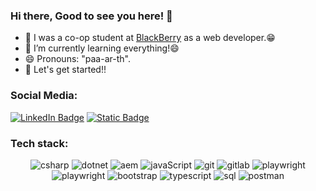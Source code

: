 ### Hi there, Good to see you here! 👋

<!--
**21parth/21parth** is a ✨ _special_ ✨ repository because its `README.md` (this file) appears on your GitHub profile.
Here are some ideas to get you started:
-->

- 🔭 I was a co-op student at [BlackBerry](https://www.blackberry.com/us/en) as a web developer.😁
- 🌱 I’m currently learning everything!😄
- 😄 Pronouns: "paa-ar-th".
- 🚀 Let's get started!!

### Social Media:
[![LinkedIn Badge](https://img.shields.io/badge/LinkedIn-%230A66C2?logo=LinkedIn)](https://www.linkedin.com/in/parth05211)
[![Static Badge](https://img.shields.io/badge/parth05211%40gmail.com-%23EA4335?logo=Gmail&logoColor=white)](mailto:parth05211@gmail.com)






### Tech stack:
<p align="center">
  <img alt="csharp" src="https://img.shields.io/badge/c%23-%23512BD4?style=for-the-badge&logo=csharp&logoColor=white">
  <img alt="dotnet" src="https://img.shields.io/badge/.NET-%23512BD4?style=for-the-badge&logo=dotnet&logoColor=white">
  <img alt="aem" src="https://img.shields.io/badge/Adobe_Experience_Manager-%23FF0000?style=for-the-badge&logo=adobe">
  <img alt="javaScript" src="https://img.shields.io/badge/JavaScript-%23F7DF1E?style=for-the-badge&logo=javascript&logoColor=black">
  <img alt="git" src="https://img.shields.io/badge/git-%23F05032?style=for-the-badge&logo=git&logoColor=black">
  <img alt="gitlab" src="https://img.shields.io/badge/gitlab-%23FC6D26?style=for-the-badge&logo=gitlab&logoColor=black">
  <img alt="playwright" src="https://img.shields.io/badge/Playwright-%232EAD33?style=for-the-badge&logo=Playwright&logoColor=red">
  <img alt="playwright" src="https://img.shields.io/badge/Docker-%232496ED?style=for-the-badge&logo=Docker&logoColor=white">
  <img alt="bootstrap" src="https://img.shields.io/badge/bootstrap-%237952B3?style=for-the-badge&logo=bootstrap&logoColor=white">
  <img alt="typescript" src="https://img.shields.io/badge/typescript-%233178C6?style=for-the-badge&logo=typescript&logoColor=white">
  <img alt="sql" src="https://img.shields.io/badge/microsoft_sql_server-%23CC2927?style=for-the-badge&logo=microsoftsqlserver&logoColor=white">
  <img alt="postman" src="https://img.shields.io/badge/Postman-%23FF6C37?style=for-the-badge&logo=Postman&logoColor=white">
</p>
